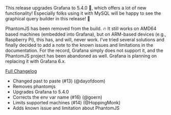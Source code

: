 This release upgrades Grafana to 5.4.0 🎉, which offers a lot of new functionality! Especially folks using it with MySQL will be happy to see the graphical query builder in this release! 👷 

PhantomJS has been removed from the build. 🔥 It still works on AMD64 based machines (embedded into Grafana), but on ARM-based devices (e.g., Raspberry Pi), this has, and will, never work. I've tried several solutions and finally decided to add a note to the known issues and limitations in the documentation. For the record, Grafana simply does not support it, and the PhantomJS project has been abandoned as well. Grafana is planning on replacing it with Grafana 6.x.

[Full Changelog][changelog]

- Changed past to paste (#13) (@dayofdoom)
- Removes phantomjs
- Upgrades Grafana to 5.4.0
- Corrects the env var name (#16) (@goern)
- Limits supported machines (#14) (@HoppingMonk)
- Adds known issue and limitation about PhantomJS

[changelog]: https://github.com/hassio-addons/addon-grafana/compare/v1.1.0...v1.2.0
